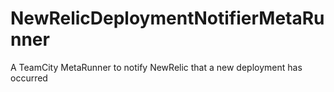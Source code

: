 NewRelicDeploymentNotifierMetaRunner
====================================

A TeamCity MetaRunner to notify NewRelic that a new deployment has occurred
